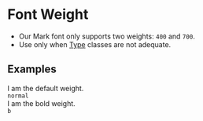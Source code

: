 # Font Weight

* Our Mark font only supports two weights: `400` and `700`.
* Use only when [Type](https://thumbprint.thumbtack.com/ui/tp-ui-element-type) classes are not adequate.

## Examples

<div class="pa3 ba b-gray-300 mb4">
    <div class="row">
        <div class="col w-1/2">
            <div>
                <div class="normal">I am the default weight.</div>
                <code class="mt1 clipboard">normal</code>
            </div>
        </div>
        <div class="col w-1/2">
            <div>
                <div class="b">I am the bold weight.</div>
                <code class="mt1 clipboard">b</code>
            </div>
        </div>
    </div>
</div>
